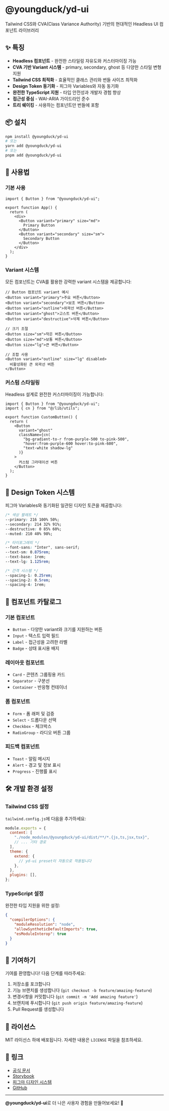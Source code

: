 # @youngduck/yd-ui

Tailwind CSS와 CVA(Class Variance Authority) 기반의 현대적인 Headless UI 컴포넌트 라이브러리

## ✨ 특징

- **Headless 컴포넌트** - 완전한 스타일링 자유도와 커스터마이징 가능
- **CVA 기반 Variant 시스템** - primary, secondary, ghost 등 다양한 스타일 변형 지원
- **Tailwind CSS 최적화** - 효율적인 클래스 관리와 번들 사이즈 최적화
- **Design Token 동기화** - 피그마 Variables와 자동 동기화
- **완전한 TypeScript 지원** - 타입 안전성과 개발자 경험 향상
- **접근성 중심** - WAI-ARIA 가이드라인 준수
- **트리 쉐이킹** - 사용하는 컴포넌트만 번들에 포함

## 📦 설치

```bash
npm install @youngduck/yd-ui
# 또는
yarn add @youngduck/yd-ui
# 또는
pnpm add @youngduck/yd-ui
```

## 🚀 사용법

### 기본 사용

```tsx
import { Button } from "@youngduck/yd-ui";

export function App() {
  return (
    <div>
      <Button variant="primary" size="md">
        Primary Button
      </Button>
      <Button variant="secondary" size="sm">
        Secondary Button
      </Button>
    </div>
  );
}
```

### Variant 시스템

모든 컴포넌트는 CVA를 활용한 강력한 variant 시스템을 제공합니다:

```tsx
// Button 컴포넌트 variant 예시
<Button variant="primary">주요 버튼</Button>
<Button variant="secondary">보조 버튼</Button>
<Button variant="outline">외곽선 버튼</Button>
<Button variant="ghost">고스트 버튼</Button>
<Button variant="destructive">삭제 버튼</Button>

// 크기 조절
<Button size="sm">작은 버튼</Button>
<Button size="md">보통 버튼</Button>
<Button size="lg">큰 버튼</Button>

// 조합 사용
<Button variant="outline" size="lg" disabled>
  비활성화된 큰 외곽선 버튼
</Button>
```

### 커스텀 스타일링

Headless 설계로 완전한 커스터마이징이 가능합니다:

```tsx
import { Button } from "@youngduck/yd-ui";
import { cn } from "@/lib/utils";

export function CustomButton() {
  return (
    <Button
      variant="ghost"
      className={cn(
        "bg-gradient-to-r from-purple-500 to-pink-500",
        "hover:from-purple-600 hover:to-pink-600",
        "text-white shadow-lg"
      )}
    >
      커스텀 그라데이션 버튼
    </Button>
  );
}
```

## 🎨 Design Token 시스템

피그마 Variables와 동기화된 일관된 디자인 토큰을 제공합니다:

```css
/* 색상 팔레트 */
--primary: 216 100% 50%;
--secondary: 214 32% 91%;
--destructive: 0 85% 60%;
--muted: 210 40% 98%;

/* 타이포그래피 */
--font-sans: "Inter", sans-serif;
--text-sm: 0.875rem;
--text-base: 1rem;
--text-lg: 1.125rem;

/* 간격 시스템 */
--spacing-1: 0.25rem;
--spacing-2: 0.5rem;
--spacing-4: 1rem;
```

## 📖 컴포넌트 카탈로그

### 기본 컴포넌트

- `Button` - 다양한 variant와 크기를 지원하는 버튼
- `Input` - 텍스트 입력 필드
- `Label` - 접근성을 고려한 라벨
- `Badge` - 상태 표시용 배지

### 레이아웃 컴포넌트

- `Card` - 콘텐츠 그룹핑용 카드
- `Separator` - 구분선
- `Container` - 반응형 컨테이너

### 폼 컴포넌트

- `Form` - 폼 래퍼 및 검증
- `Select` - 드롭다운 선택
- `Checkbox` - 체크박스
- `RadioGroup` - 라디오 버튼 그룹

### 피드백 컴포넌트

- `Toast` - 알림 메시지
- `Alert` - 경고 및 정보 표시
- `Progress` - 진행률 표시

## 🛠️ 개발 환경 설정

### Tailwind CSS 설정

`tailwind.config.js`에 다음을 추가하세요:

```js
module.exports = {
  content: [
    "./node_modules/@youngduck/yd-ui/dist/**/*.{js,ts,jsx,tsx}",
    // ... 기타 경로
  ],
  theme: {
    extend: {
      // yd-ui preset이 자동으로 적용됩니다
    },
  },
  plugins: [],
};
```

### TypeScript 설정

완전한 타입 지원을 위한 설정:

```json
{
  "compilerOptions": {
    "moduleResolution": "node",
    "allowSyntheticDefaultImports": true,
    "esModuleInterop": true
  }
}
```

## 🤝 기여하기

기여를 환영합니다! 다음 단계를 따라주세요:

1. 저장소를 포크합니다
2. 기능 브랜치를 생성합니다 (`git checkout -b feature/amazing-feature`)
3. 변경사항을 커밋합니다 (`git commit -m 'Add amazing feature'`)
4. 브랜치에 푸시합니다 (`git push origin feature/amazing-feature`)
5. Pull Request를 생성합니다

## 📝 라이선스

MIT 라이선스 하에 배포됩니다. 자세한 내용은 `LICENSE` 파일을 참조하세요.

## 🔗 링크

- [공식 문서](https://yd-ui.youngduck.dev)
- [Storybook](https://storybook.yd-ui.youngduck.dev)
- [피그마 디자인 시스템](https://figma.com/youngduck-design-system)
- [GitHub](https://github.com/youngduck/yd-ui)

---

**@youngduck/yd-ui**로 더 나은 사용자 경험을 만들어보세요! 🚀
